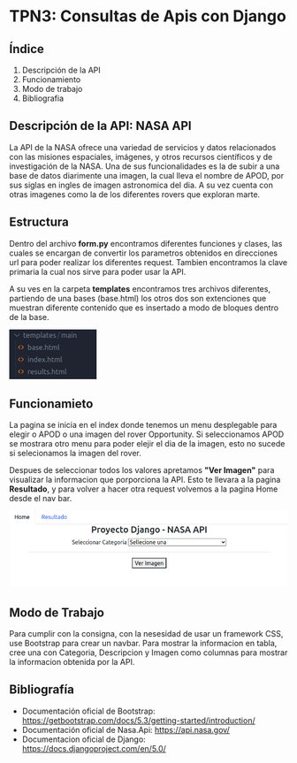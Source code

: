 # TPN3: Consultas de Apis con Django

## Índice
1. Descripción de la API
2. Funcionamiento
3. Modo de trabajo
4. Bibliografia


## Descripción de la API: NASA API
La API de la NASA ofrece una variedad de servicios y datos relacionados con las misiones espaciales, imágenes, y otros recursos científicos y de investigación de la NASA. Una de sus funcionalidades es la de subir a una base de datos diarimente una imagen, la cual lleva el nombre de APOD, por sus siglas en ingles de imagen astronomica del dia.
A su vez cuenta con otras imagenes como la de los diferentes rovers que exploran marte.

## Estructura
Dentro del archivo **form.py** encontramos diferentes funciones y clases, las cuales se encargan de convertir los parametros obtenidos en direcciones url para poder realizar los diferentes request. Tambien encontramos la clave primaria la cual nos sirve para poder usar la API.

A su ves en la carpeta **templates** encontramos tres archivos diferentes, partiendo de una bases (base.html) los otros dos son extenciones que muestran diferente contenido que es insertado a modo de bloques dentro de la base.

![Template](base.png "Template")

## Funcionamieto
La pagina se inicia en el index donde tenemos un menu desplegable para elegir o APOD o una imagen del rover Opportunity. Si seleccionamos APOD se mostrara otro menu para poder elejir el dia de la imagen, esto no sucede si selecionamos la imagen del rover. 

Despues de seleccionar todos los valores apretamos **"Ver Imagen"** para visualizar la informacion que porporciona la API. Esto te llevara a la pagina **Resultado**, y para volver a hacer otra request volvemos a la pagina Home desde el nav bar.

![Funcionamiento](funcionamiento.png "Funcionamiento")

## Modo de Trabajo
Para cumplir con la consigna, con la nesesidad de usar un framework CSS, use Bootstrap para crear un navbar. 
Para mostrar la informacion en tabla, cree una con Categoria, Descripcion y Imagen como columnas para mostrar la informacion obtenida por la API.

## Bibliografía
* Documentación oficial de Bootstrap: https://getbootstrap.com/docs/5.3/getting-started/introduction/
* Documentación oficial de Nasa.Api: https://api.nasa.gov/
* Documentacion oficial de Django: https://docs.djangoproject.com/en/5.0/